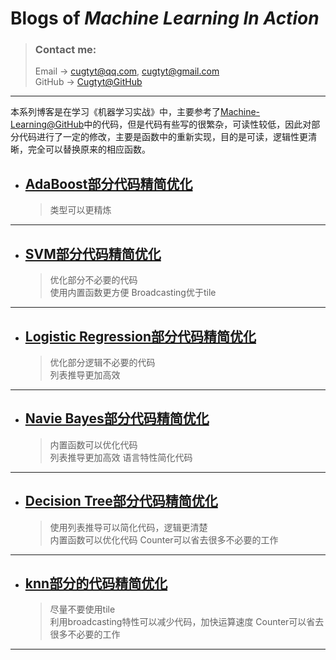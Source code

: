 # **Blogs of *Machine Learning In Action***

> ### Contact me:  
> Email -> <cugtyt@qq.com>, <cugtyt@gmail.com>  
> GitHub -> [Cugtyt@GitHub](https://github.com/Cugtyt)

---

本系列博客是在学习《机器学习实战》中，主要参考了[Machine-Learning@GitHub](https://github.com/Jack-Cherish/Machine-Learning)中的代码，但是代码有些写的很繁杂，可读性较低，因此对部分代码进行了一定的修改，主要是函数中的重新实现，目的是可读，逻辑性更清晰，完全可以替换原来的相应函数。


- ## [**AdaBoost部分代码精简优化**](https://cugtyt.github.io/blog/ml-in-action/201711141617)
    > 类型可以更精炼    

---

- ## [**SVM部分代码精简优化**](https://cugtyt.github.io/blog/ml-in-action/201711131047)
    > 优化部分不必要的代码    
    > 使用内置函数更方便
    > Broadcasting优于tile

---

- ## [**Logistic Regression部分代码精简优化**](https://cugtyt.github.io/blog/ml-in-action/201711101733)
    > 优化部分逻辑不必要的代码    
    > 列表推导更加高效

---

- ## [**Navie Bayes部分代码精简优化**](https://cugtyt.github.io/blog/ml-in-action/201711101017)
    > 内置函数可以优化代码    
    > 列表推导更加高效
    > 语言特性简化代码

---

- ## [**Decision Tree部分代码精简优化**](https://cugtyt.github.io/blog/ml-in-action/201711082112)
    > 使用列表推导可以简化代码，逻辑更清楚    
    > 内置函数可以优化代码
    > Counter可以省去很多不必要的工作
---

- ## [**knn部分的代码精简优化**](https://cugtyt.github.io/blog/ml-in-action/201711081901)
    > 尽量不要使用tile    
    > 利用broadcasting特性可以减少代码，加快运算速度
    > Counter可以省去很多不必要的工作

---